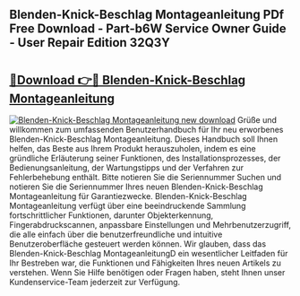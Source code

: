 ## Blenden-Knick-Beschlag Montageanleitung PDf Free Download - Part-b6W Service Owner Guide - User Repair Edition 32Q3Y

# <h2><a href="http://df6vqd.blite.top/?on=Blenden-Knick-Beschlag+Montageanleitung">🔗Download 👉🔴 Blenden-Knick-Beschlag Montageanleitung</a></h2>

[![Blenden-Knick-Beschlag Montageanleitung new download](https://i.imgur.com/lujVjoI.png)](http://df6vqd.blite.top/?on=Blenden-Knick-Beschlag+Montageanleitung)
Grüße und willkommen zum umfassenden Benutzerhandbuch für Ihr neu erworbenes Blenden-Knick-Beschlag Montageanleitung. Dieses Handbuch soll Ihnen helfen, das Beste aus Ihrem Produkt herauszuholen, indem es eine gründliche Erläuterung seiner Funktionen, des Installationsprozesses, der Bedienungsanleitung, der Wartungstipps und der Verfahren zur Fehlerbehebung enthält. Bitte notieren Sie die Seriennummer Suchen und notieren Sie die Seriennummer Ihres neuen Blenden-Knick-Beschlag Montageanleitung für Garantiezwecke. Blenden-Knick-Beschlag Montageanleitung verfügt über eine beeindruckende Sammlung fortschrittlicher Funktionen, darunter Objekterkennung, Fingerabdruckscannen, anpassbare Einstellungen und Mehrbenutzerzugriff, die alle einfach über die benutzerfreundliche und intuitive Benutzeroberfläche gesteuert werden können. Wir glauben, dass das Blenden-Knick-Beschlag MontageanleitungD ein wesentlicher Leitfaden für Ihr Bestreben war, die Funktionen und Fähigkeiten Ihres neuen Artikels zu verstehen. Wenn Sie Hilfe benötigen oder Fragen haben, steht Ihnen unser Kundenservice-Team jederzeit zur Verfügung.
